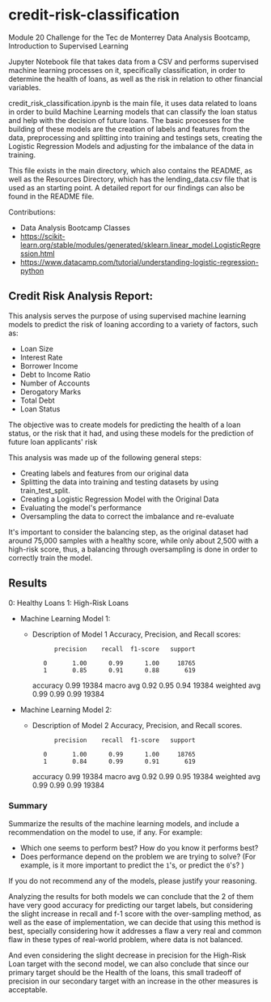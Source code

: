 # credit-risk-classification
Module 20 Challenge for the Tec de Monterrey Data Analysis Bootcamp, Introduction to Supervised Learning


Jupyter Notebook file that takes data from a CSV and performs supervised machine learning processes on it, specifically classification, in order to determine the health of loans, as well as the risk in relation to other financial variables.

credit_risk_classification.ipynb is the main file, it uses data related to loans in order to build Machine Learning models that can classify the loan status and help with the decision of future loans. The basic processes for the building of these models are the creation of labels and features from the data, preprocessing and splitting into training and testings sets, creating the Logistic Regression Models and adjusting for the imbalance of the data in training.

This file exists in the main directory, which also contains the README, as well as the Resources Directory, which has the lending_data.csv file that is used as an starting point. A detailed report for our findings can also be found in the README file.

Contributions:
- Data Analysis Bootcamp Classes
- https://scikit-learn.org/stable/modules/generated/sklearn.linear_model.LogisticRegression.html
- https://www.datacamp.com/tutorial/understanding-logistic-regression-python




## Credit Risk Analysis Report:

This analysis serves the purpose of using supervised machine learning models to predict the risk of loaning according to a variety of factors, such as:
- Loan Size
- Interest Rate
- Borrower Income
- Debt to Income Ratio
- Number of Accounts
- Derogatory Marks
- Total Debt
- Loan Status


The objective was to create models for predicting the health of a loan status, or the risk that it had, and using these models for the prediction of future loan applicants' risk

This analysis was made up of the following general steps:
- Creating labels and features from our original data
- Splitting the data into training and testing datasets by using train_test_split.
- Creating a Logistic Regression Model with the Original Data
- Evaluating the model's performance
- Oversampling the data to correct the imbalance and re-evaluate

It's important to consider the balancing step, as the original dataset had around 75,000 samples with a healthy score, while only about 2,500 with a high-risk score, thus, a balancing through oversampling is done in order to correctly train the model.

## Results

0: Healthy Loans
1: High-Risk Loans

* Machine Learning Model 1:
  * Description of Model 1 Accuracy, Precision, and Recall scores:

              precision    recall  f1-score   support

           0       1.00      0.99      1.00     18765
           1       0.85      0.91      0.88       619

    accuracy                           0.99     19384
   macro avg       0.92      0.95      0.94     19384
weighted avg       0.99      0.99      0.99     19384



* Machine Learning Model 2:
  * Description of Model 2 Accuracy, Precision, and Recall scores.

              precision    recall  f1-score   support

           0       1.00      0.99      1.00     18765
           1       0.84      0.99      0.91       619

    accuracy                           0.99     19384
   macro avg       0.92      0.99      0.95     19384
weighted avg       0.99      0.99      0.99     19384


### Summary

Summarize the results of the machine learning models, and include a recommendation on the model to use, if any. For example:
* Which one seems to perform best? How do you know it performs best?
* Does performance depend on the problem we are trying to solve? (For example, is it more important to predict the `1`'s, or predict the `0`'s? )

If you do not recommend any of the models, please justify your reasoning.

Analyzing the results for both models we can conclude that the 2 of them have very good accuracy for predicting our target labels, but considering the slight increase in recall and f-1 score with the over-sampling method, as well as the ease of implementation, we can decide that using this method is best, specially considering how it addresses a flaw a very real and common flaw in these types of real-world problem, where data is not balanced.

And even considering the slight decrease in precision for the High-Risk Loan target with the second model, we can also conclude that since our primary target should be the Health of the loans, this small tradeoff of precision in our secondary target with an increase in the other measures is acceptable.